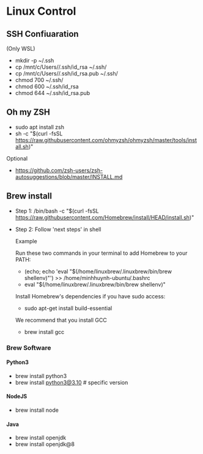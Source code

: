 # Linux Control

## SSH Confiuaration
(Only WSL)
- mkdir -p ~/.ssh
- cp /mnt/c/Users/<YourUsername>/.ssh/id_rsa ~/.ssh/
- cp /mnt/c/Users/<YourUsername>/.ssh/id_rsa.pub ~/.ssh/
- chmod 700 ~/.ssh/
- chmod 600 ~/.ssh/id_rsa
- chmod 644 ~/.ssh/id_rsa.pub

## Oh my ZSH

- sudo apt install zsh
- sh -c "$(curl -fsSL https://raw.githubusercontent.com/ohmyzsh/ohmyzsh/master/tools/install.sh)"

Optional
- https://github.com/zsh-users/zsh-autosuggestions/blob/master/INSTALL.md

## Brew install

- Step 1: /bin/bash -c "$(curl -fsSL https://raw.githubusercontent.com/Homebrew/install/HEAD/install.sh)"
- Step 2: Follow 'next steps' in shell

  Example

    Run these two commands in your terminal to add Homebrew to your PATH:
    - (echo; echo 'eval "$(/home/linuxbrew/.linuxbrew/bin/brew shellenv)"') >> /home/minhhuynh-ubuntu/.bashrc
    - eval "$(/home/linuxbrew/.linuxbrew/bin/brew shellenv)"
    
    Install Homebrew's dependencies if you have sudo access:
    - sudo apt-get install build-essential

    We recommend that you install GCC
    - brew install gcc

### Brew Software

#### Python3
 - brew install python3
 - brew install python3@3.10 # specific version

#### NodeJS
 - brew install node

#### Java 
 - brew install openjdk
 - brew install openjdk@8
